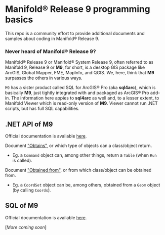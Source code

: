 # Manifold® Release 9 programming basics
This repo is a community effort to provide additional documents and samples about coding in Manifold® Release 9.
### Never heard of Manifold® Release 9?
Manifold® Release 9 or Manifold® System Release 9, often referred to as Manifold 9, Release 9 or **M9**, for short, is a desktop GIS package like ArcGIS, Global Mapper, FME, MapInfo, and QGIS. We, here, think that **M9** surpasses the others in various ways.
 

`M9` has a sister product called SQL for ArcGIS® Pro (aka **sql4arc**), which is basically **M9**, just tightly integrated with and packaged as ArcGIS® Pro add-in.
The information here appies to **sql4arc** as well and, to a lesser extent, to Manifold Viewer which is read-only version of **M9**. Viewer cannot run .NET scripts, but has full SQL capabilities. 

## .NET API of M9
Official documentation is available [here](https://manifold.net/doc/api/scripts-net.html ".NET API").

Document ["Obtains"](https://github.com/rkolka/Manifold-9-programming-basics/blob/master/obtains.md), or which type of objects can a class/object return. 
* Eg. a `Command` object can, among other things, return a `Table` (when `Run` is called).

Document ["Obtained from"](https://github.com/rkolka/Manifold-9-programming-basics/blob/master/obtained_from.md), or from which class/object can be obtained from. 
* Eg. a `CoordSet` object can be, among others, obtained from a `Geom` object (by calling `Coords`).

## SQL of M9
Official documentation is available [here](https://manifold.net/doc/mfd9/sql.htm "SQL").

[*More coming soon*]
